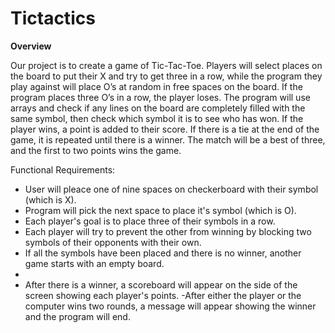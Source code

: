 # Tictactics
**Overview**

Our project is to create a game of Tic-Tac-Toe. Players will select places on the board to put their X and try to get three in a row, while the program they play against will place O’s at random in free spaces on the board. If the program places three O’s in a row, the player loses. The program will use arrays and check if any lines on the board are completely filled with the same symbol, then check which symbol it is to see who has won. If the player wins, a point is added to their score. If there is a tie at the end of the game, it is repeated until there is a winner. The match will be a best of three, and the first to two points wins the game.


Functional Requirements:
- User will pleace one of nine spaces on checkerboard with their symbol (which is X).
- Program will pick the next space to place it's symbol (which is O).
- Each player's goal is to place three of their symbols in a row.
- Each player will try to prevent the other from winning by blocking two symbols of their opponents with their own.
- If all the symbols have been placed and there is no winner, another game starts with an empty board.
- 
- After there is a winner, a scoreboard will appear on the side of the screen showing each player's points.
-After either the player or the computer wins two rounds, a message will appear showing the winner and the program will end.
